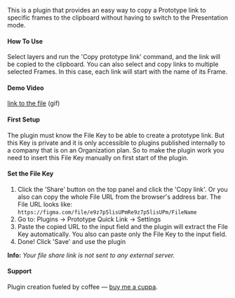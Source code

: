 This is a plugin that provides an easy way to copy a Prototype link to specific frames to the clipboard without having to switch to the Presentation mode.

#### How To Use

Select layers and run the 'Copy prototype link' command, and the link will be copied to the clipboard. You can also select and copy links to multiple selected Frames. In this case, each link will start with the name of its Frame.

#### Demo Video

[link to the file](https://github.com/maxmartynov/figma-plugin-copy-prototype-link/blob/master/img/demo.gif) (gif)

#### First Setup

The plugin must know the File Key to be able to create a prototype link. But this Key is private and it is only accessible to plugins published internally to a company that is on an Organization plan. So to make the plugin work you need to insert this File Key manually on first start of the plugin.

#### Set the File Key

1. Click the 'Share' button on the top panel and click the 'Copy link'. Or you also can copy the whole File URL from the browser's address bar. The File URL looks like: `https://figma.com/file/e9z7p5lisUPmRe9z7p5lisUPm/FileName`
2. Go to: Plugins -> Prototype Quick Link -> Settings
3. Paste the copied URL to the input field and the plugin will extract the File Key automatically. You also can paste only the File Key to the input field.
4. Done! Click 'Save' and use the plugin

**Info:** _Your file share link is not sent to any external server._

#### Support

Plugin creation fueled by coffee — [buy me a cuppa](https://github.com/maxmartynov/figma-plugin-copy-prototype-link#support).
